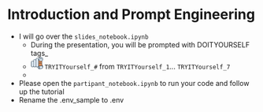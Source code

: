 # Introduction and Prompt Engineering

- I will go over the `slides_notebook.ipynb`
  - During the presentation, you will be prompted with DOITYOURSELF tags_
  - <img src="images/doit.png" alt="drawing" width="24px"/>  `TRYITYourself_#` from `TRYITYourself_1`... `TRYITYourself_7`
  - 
- Please open the `partipant_notebook.ipynb` to run your code and follow up the tutorial
- Rename the .env_sample to .env

